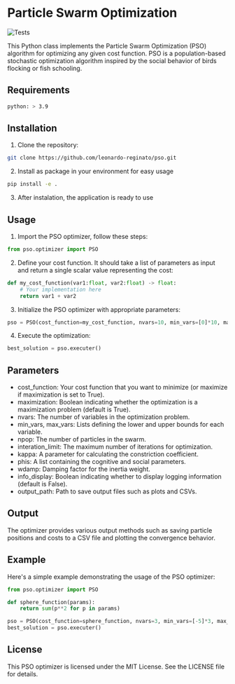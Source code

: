 # Particle Swarm Optimization
![Tests](https://github.com/leonardo-reginato/pso/actions/workflows/tests.yml/badge.svg)

This Python class implements the Particle Swarm Optimization (PSO) algorithm for optimizing any given cost function. PSO is a population-based stochastic optimization algorithm inspired by the social behavior of birds flocking or fish schooling.

## Requirements
```bash
python: > 3.9
```

## Installation
1. Clone the repository:
```bash
git clone https://github.com/leonardo-reginato/pso.git
```
2. Install as package in your environment for easy usage
```bash
pip install -e .
```
3. After instalation, the application is ready to use

## Usage
1. Import the PSO optimizer, follow these steps:
```python
from pso.optimizer import PSO
```
2. Define your cost function. It should take a list of parameters as input and return a single scalar value representing the cost:

```python
def my_cost_function(var1:float, var2:float) -> float:
    # Your implementation here
    return var1 + var2
```
3. Initialize the PSO optimizer with appropriate parameters:
```python
pso = PSO(cost_function=my_cost_function, nvars=10, min_vars=[0]*10, max_vars=[1]*10)
```
4. Execute the optimization:
```python
best_solution = pso.executer()
```

## Parameters
- cost_function: Your cost function that you want to minimize (or maximize if maximization is set to True).
- maximization: Boolean indicating whether the optimization is a maximization problem (default is True).
- nvars: The number of variables in the optimization problem.
- min_vars, max_vars: Lists defining the lower and upper bounds for each variable.
- npop: The number of particles in the swarm.
- interation_limit: The maximum number of iterations for optimization.
- kappa: A parameter for calculating the constriction coefficient.
- phis: A list containing the cognitive and social parameters.
- wdamp: Damping factor for the inertia weight.
- info_display: Boolean indicating whether to display logging information (default is False).
- output_path: Path to save output files such as plots and CSVs.

## Output
The optimizer provides various output methods such as saving particle positions and costs to a CSV file and plotting the convergence behavior.

## Example
Here's a simple example demonstrating the usage of the PSO optimizer:
```python
from pso.optimizer import PSO

def sphere_function(params):
    return sum(p**2 for p in params)

pso = PSO(cost_function=sphere_function, nvars=3, min_vars=[-5]*3, max_vars=[5]*3)
best_solution = pso.executer()
```
## License
This PSO optimizer is licensed under the MIT License. See the LICENSE file for details.

